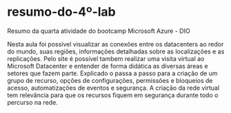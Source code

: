 # resumo-do-4º-lab
Resumo da quarta atividade do bootcamp Microsoft Azure - DIO

Nesta aula foi possível visualizar as conexões entre os datacenters ao redor do mundo, suas regiões, informações detalhadas sobre as localizações e as replicações. Pelo site é possível tambem realizar uma visita virtual ao Microsoft Datacenter e entender de forma didática as diversas áreas e setores que fazem parte.
Explicado o passa a passo para a criação de um grupo de recurso, opções de configurações, permissões e bloqueios de acesso, automatizações de eventos e segurança. A criação da rede virtual tem relevância para que os recursos fiquem em segurança durante todo o percurso na rede.
